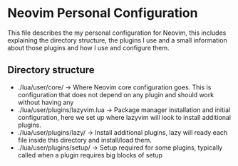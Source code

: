 # Neovim Personal Configuration
This file describes the my personal configuration for Neovim, this includes explaining the directory structure, the plugins I use and a small information about those plugins and how I use and configure them.

## Directory structure
- ./lua/user/core/ -> Where Neovim core configuration goes. This is configuration that does not depend on any plugin and should work without having any
- ./lua/user/plugins/lazyvim.lua -> Package manager installation and initial configuration, here we set up where lazyvim will look to install additional plugins.
- ./lua/user/plugins/lazy/ -> Install additional plugins, lazy will ready each file inside this directory and install/load them.
- ./lua/user/plugins/setup/ -> Setup required for some plugins, typically called when a plugin requires big blocks of setup
